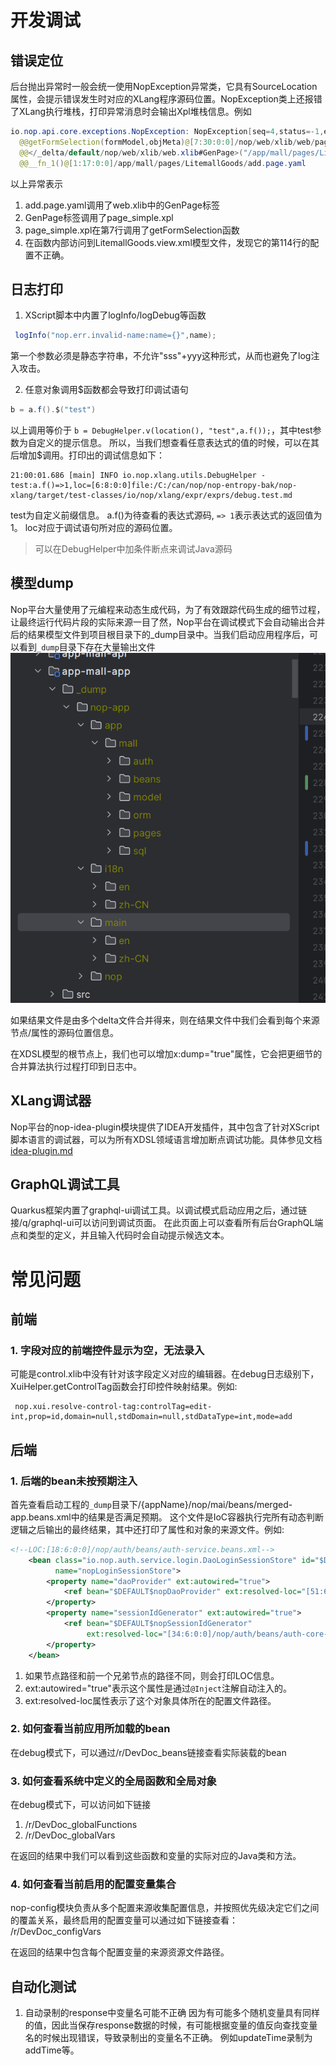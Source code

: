 # 开发调试

## 错误定位

后台抛出异常时一般会统一使用NopException异常类，它具有SourceLocation属性，会提示错误发生时对应的XLang程序源码位置。NopException类上还报错了XLang执行堆栈，打印异常消息时会输出Xpl堆栈信息。例如

```java
io.nop.api.core.exceptions.NopException: NopException[seq=4,status=-1,errorCode=nop.err.xui.ref-view-not-exists,params={viewPath=/app/mall/LitemallGoods/attributes.page.yaml},desc=view配置不存在：/app/mall/LitemallGoods/attributes.page.yaml]@_loc=[114:22:0:0]/app/mall/pages/LitemallGoods/LitemallGoods.view.xml
  @@getFormSelection(formModel,objMeta)@[7:30:0:0]/nop/web/xlib/web/page_simple.xpl
  @@</_delta/default/nop/web/xlib/web.xlib#GenPage>("/app/mall/pages/LitemallGoods/LitemallGoods.view.xml","add",null)@[1:17:0:0]/app/mall/pages/LitemallGoods/add.page.yaml
  @@__fn_1()@[1:17:0:0]/app/mall/pages/LitemallGoods/add.page.yaml
```

以上异常表示

1. add.page.yaml调用了web.xlib中的GenPage标签
2. GenPage标签调用了page_simple.xpl
3. page_simple.xpl在第7行调用了getFormSelection函数
4. 在函数内部访问到LitemallGoods.view.xml模型文件，发现它的第114行的配置不正确。

## 日志打印

1. XScript脚本中内置了logInfo/logDebug等函数

```java
 logInfo("nop.err.invalid-name:name={}",name);
```

 第一个参数必须是静态字符串，不允许"sss"+yyy这种形式，从而也避免了log注入攻击。

2. 任意对象调用$函数都会导致打印调试语句

```java
b = a.f().$("test")
```

以上调用等价于 `b = DebugHelper.v(location(), "test",a.f());`，其中test参数为自定义的提示信息。
所以，当我们想查看任意表达式的值的时候，可以在其后增加$调用。打印出的调试信息如下：

```
21:00:01.686 [main] INFO io.nop.xlang.utils.DebugHelper - test:a.f()=>1,loc=[6:8:0:0]file:/C:/can/nop/nop-entropy-bak/nop-xlang/target/test-classes/io/nop/xlang/expr/exprs/debug.test.md
```

test为自定义前缀信息。 a.f()为待查看的表达式源码, `=> 1`表示表达式的返回值为1。 loc对应于调试语句所对应的源码位置。

> 可以在DebugHelper中加条件断点来调试Java源码

## 模型dump

Nop平台大量使用了元编程来动态生成代码，为了有效跟踪代码生成的细节过程，让最终运行代码片段的实际来源一目了然，Nop平台在调试模式下会自动输出合并后的结果模型文件到项目根目录下的_dump目录中。当我们启动应用程序后，可以看到`_dump`目录下存在大量输出文件
![](model-dump.png)

如果结果文件是由多个delta文件合并得来，则在结果文件中我们会看到每个来源节点/属性的源码位置信息。

在XDSL模型的根节点上，我们也可以增加x:dump="true"属性，它会把更细节的合并算法执行过程打印到日志中。

## XLang调试器

Nop平台的nop-idea-plugin模块提供了IDEA开发插件，其中包含了针对XScript脚本语言的调试器，可以为所有XDSL领域语言增加断点调试功能。具体参见文档 [idea-plugin.md](../user-guide/idea/idea-plugin.md)

## GraphQL调试工具

Quarkus框架内置了graphql-ui调试工具。以调试模式启动应用之后，通过链接/q/graphql-ui可以访问到调试页面。
在此页面上可以查看所有后台GraphQL端点和类型的定义，并且输入代码时会自动提示候选文本。

# 常见问题

## 前端

### 1. 字段对应的前端控件显示为空，无法录入

可能是control.xlib中没有针对该字段定义对应的编辑器。在debug日志级别下，XuiHelper.getControlTag函数会打印控件映射结果。例如:

```
 nop.xui.resolve-control-tag:controlTag=edit-int,prop=id,domain=null,stdDomain=null,stdDataType=int,mode=add
```

## 后端

### 1. 后端的bean未按预期注入

首先查看启动工程的`_dump`目录下/{appName}/nop/mai/beans/merged-app.beans.xml中的结果是否满足预期。
这个文件是IoC容器执行完所有动态判断逻辑之后输出的最终结果，其中还打印了属性和对象的来源文件。例如:

```xml
<!--LOC:[18:6:0:0]/nop/auth/beans/auth-service.beans.xml-->
    <bean class="io.nop.auth.service.login.DaoLoginSessionStore" id="$DEFAULT$nopLoginSessionStore" ioc:aop="false"
          name="nopLoginSessionStore">
        <property name="daoProvider" ext:autowired="true">
            <ref bean="$DEFAULT$nopDaoProvider" ext:resolved-loc="[51:6:0:0]/nop/orm/beans/orm-defaults.beans.xml"/>
        </property>
        <property name="sessionIdGenerator" ext:autowired="true">
            <ref bean="$DEFAULT$nopSessionIdGenerator"
                 ext:resolved-loc="[34:6:0:0]/nop/auth/beans/auth-core-defaults.beans.xml"/>
        </property>
    </bean>
```

1. 如果节点路径和前一个兄弟节点的路径不同，则会打印LOC信息。
2. ext:autowired="true"表示这个属性是通过`@Inject`注解自动注入的。
3. ext:resolved-loc属性表示了这个对象具体所在的配置文件路径。

### 2. 如何查看当前应用所加载的bean

在debug模式下，可以通过/r/DevDoc_beans链接查看实际装载的bean

### 3. 如何查看系统中定义的全局函数和全局对象

在debug模式下，可以访问如下链接

1. /r/DevDoc_globalFunctions
2. /r/DevDoc_globalVars

在返回的结果中我们可以看到这些函数和变量的实际对应的Java类和方法。

### 4. 如何查看当前启用的配置变量集合

nop-config模块负责从多个配置来源收集配置信息，并按照优先级决定它们之间的覆盖关系，最终启用的配置变量可以通过如下链接查看：
/r/DevDoc_configVars

在返回的结果中包含每个配置变量的来源资源文件路径。

## 自动化测试

1. 自动录制的response中变量名可能不正确
   因为有可能多个随机变量具有同样的值，因此当保存response数据的时候，有可能根据变量的值反向查找变量名的时候出现错误，导致录制出的变量名不正确。
   例如updateTime录制为addTime等。